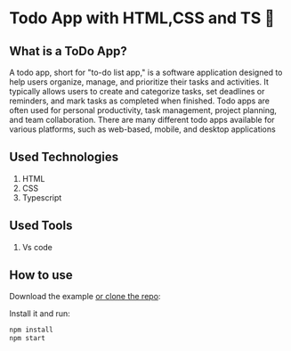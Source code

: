 # Todo App with HTML,CSS and TS 📝

## What is a ToDo App?

A todo app, short for "to-do list app," is a software application designed to help users organize, manage, and prioritize their tasks and activities. It typically allows users to create and categorize tasks, set deadlines or reminders, and mark tasks as completed when finished. Todo apps are often used for personal productivity, task management, project planning, and team collaboration. There are many different todo apps available for various platforms, such as web-based, mobile, and desktop applications

## Used Technologies

1. HTML
2. CSS
3. Typescript

## Used Tools

1. Vs code

## How to use

Download the example [or clone the repo](https://github.com/Hashininirasha/TODO-TS.git):

Install it and run:

```sh
npm install
npm start
```

